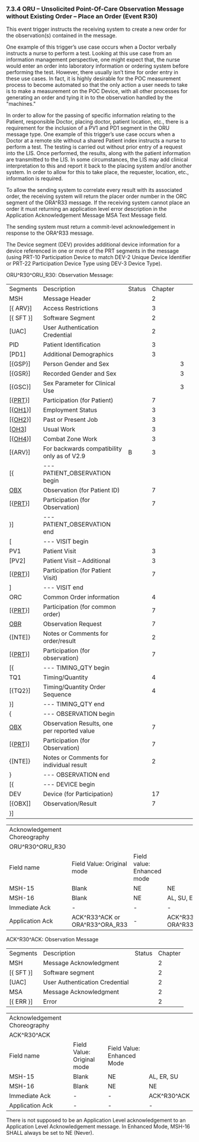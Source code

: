 ### 7.3.4 ORU – Unsolicited Point-Of-Care Observation Message without Existing Order – Place an Order (Event R30) 

This event trigger instructs the receiving system to create a new order for the observation(s) contained in the message.

One example of this trigger’s use case occurs when a Doctor verbally instructs a nurse to perform a test. Looking at this use case from an information management perspective, one might expect that, the nurse would enter an order into laboratory information or ordering system before performing the test. However, there usually isn’t time for order entry in these use cases. In fact, it is highly desirable for the POC measurement process to become automated so that the only action a user needs to take is to make a measurement on the POC Device, with all other processes for generating an order and tying it in to the observation handled by the "machines."

In order to allow for the passing of specific information relating to the Patient, responsible Doctor, placing doctor, patient location, etc., there is a requirement for the inclusion of a PV1 and PD1 segment in the ORU message type. One example of this trigger’s use case occurs when a Doctor at a remote site without a shared Patient index instructs a nurse to perform a test. The testing is carried out without prior entry of a request into the LIS. Once performed, the results, along with the patient information are transmitted to the LIS. In some circumstances, the LIS may add clinical interpretation to this and report it back to the placing system and/or another system. In order to allow for this to take place, the requester, location, etc., information is required.

To allow the sending system to correlate every result with its associated order, the receiving system will return the placer order number in the ORC segment of the ORA^R33 message. If the receiving system cannot place an order it must returning an application level error description in the Application Acknowledgement Message MSA Text Message field.

The sending system must return a commit-level acknowledgement in response to the ORA^R33 message.

The Device segment (DEV) provides additional device information for a device referenced in one or more of the PRT segments in the message (using PRT-10 Participation Device to match DEV-2 Unique Device Identifier or PRT-22 Participation Device Type using DEV-3 Device Type).

ORU^R30^ORU_R30: Observation Message:

|     |     |     |     |     |     |
| --- | --- | --- | --- | --- | --- |
| Segments | Description | Status | Chapter |  |  |
| MSH | Message Header |  | 2 |  |  |
| [\{ ARV}] | Access Restrictions |  | 3 |  |  |
| [\{ SFT }] | Software Segment |  | 2 |  |  |
| [UAC] | User Authentication Credential |  | 2 |  |  |
| PID | Patient Identification |  | 3 |  |  |
| [PD1] | Additional Demographics |  | 3 |  |  |
| [\{GSP}] | Person Gender and Sex |  |  | 3 |  |
| [\{GSR}] | Recorded Gender and Sex |  |  | 3 |  |
| [\{GSC}] | Sex Parameter for Clinical Use |  |  | 3 |  |
| [\{[PRT](#obx-31-action-code-id-00816)}] | Participation (for Patient) |  | 7 |  |  |
| [\{[OH1](#OH1)}] | Employment Status |  | 3 |  |  |
| [\{[OH2](#OH2)}] | Past or Present Job |  | 3 |  |  |
| [[OH3](#OH3)] | Usual Work |  | 3 |  |  |
| [\{[OH4](#OH4)}] | Combat Zone Work |  | 3 |  |  |
| [\{ARV}] | For backwards compatibility only as of V2.9 | B | 3 |  |  |
| [\{ | --- PATIENT_OBSERVATION begin |  |  |  |  |
| [OBX](#obx-observationresult-segment) | Observation (for Patient ID) |  | 7 |  |  |
| [\{[PRT](#obx-31-action-code-id-00816)}] | Participation (for Observation) |  | 7 |  |  |
| }] | --- PATIENT_OBSERVATION end |  |  |  |  |
| [ | --- VISIT begin |  |  |  |  |
| PV1 | Patient Visit |  | 3 |  |  |
| [PV2] | Patient Visit – Additional |  | 3 |  |  |
| [\{[PRT](#obx-31-action-code-id-00816)}] | Participation (for Patient Visit) |  | 7 |  |  |
| ] | --- VISIT end |  |  |  |  |
| ORC | Common Order information |  | 4 |  |  |
| [\{[PRT](#obx-31-action-code-id-00816)}] | Participation (for common order) |  | 7 |  |  |
| [OBR](#obr-observation-request-segment) | Observation Request |  | 7 |  |  |
| \{[NTE]} | Notes or Comments for order/result |  | 2 |  |  |
| [\{[PRT](#obx-31-action-code-id-00816)}] | Participation (for observation) |  | 7 |  |  |
| [\{ | --- TIMING_QTY begin |  |  |  |  |
| TQ1 | Timing/Quantity |  | 4 |  |  |
| [\{TQ2}] | Timing/Quantity Order Sequence |  | 4 |  |  |
| }] | --- TIMING_QTY end |  |  |  |  |
| \{ | --- OBSERVATION begin |  |  |  |  |
| [OBX](#OBX) | Observation Results, one per reported value |  | 7 |  |  |
| [\{[PRT](#obx-31-action-code-id-00816)}] | Participation (for Observation) |  | 7 |  |  |
| \{[NTE]} | Notes or Comments for individual result |  | 2 |  |  |
| } | --- OBSERVATION end |  |  |  |  |
| [\{ | --- DEVICE begin |  |  |  |  |
| DEV | Device (for Participation) |  | 17 |  |  |
| [\{OBX]] | Observation/Result |  | 7 |  |  |
| }] |  |  |  |  |  |

|     |     |     |     |     |
| --- | --- | --- | --- | --- |
| Acknowledgement Choreography |  |  |  |  |
| ORU^R30^ORU_R30 |  |  |  |  |
| Field name | Field Value: Original mode | Field value: Enhanced mode |  |  |
| MSH-15 | Blank | NE | NE | AL, SU, ER |
| MSH-16 | Blank | NE | AL, SU, ER | AL, SU, ER |
| Immediate Ack | - | - | - | ACK^R30^ACK |
| Application Ack | ACK^R33^ACK or ORA^R33^ORA_R33 | - | ACK^R33^ACK or ORA^R33^ORA_R33 | ACK^R33^ACK or ORA^R33^ORA_R33 |

ACK^R30^ACK: Observation Message

|     |     |     |     |
| --- | --- | --- | --- |
| Segments | Description | Status | Chapter |
| MSH | Message Acknowledgment |  | 2 |
| [\{ SFT }] | Software segment |  | 2 |
| [UAC] | User Authentication Credential |  | 2 |
| MSA | Message Acknowledgment |  | 2 |
| [\{ ERR }] | Error |  | 2 |

|     |     |     |     |
| --- | --- | --- | --- |
| Acknowledgement Choreography |  |  |  |
| ACK^R30^ACK |  |  |  |
| Field name | Field Value: Original mode | Field Value: Enhanced Mode |  |
| MSH-15 | Blank | NE | AL, ER, SU |
| MSH-16 | Blank | NE | NE |
| Immediate Ack | - | - | ACK^R30^ACK |
| Application Ack | - | - | - |

There is not supposed to be an Application Level acknowledgement to an Application Level Acknowledgement message. In Enhanced Mode, MSH-16 SHALL always be set to NE (Never).
